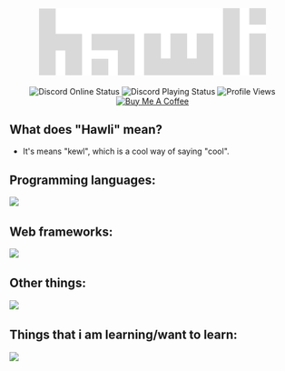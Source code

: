 <p align="center">
  <img src="https://raw.githubusercontent.com/hawl1/hawl1/main/hawli%20full%20logo.svg" width=400>
  <br>
  <br>
  <img src="https://api.statusbadges.me/badge/status/718503475222413353?simple=true" alt="Discord Online Status">
  <img src="https://api.statusbadges.me/badge/playing/718503475222413353" alt="Discord Playing Status">
  <img src="https://komarev.com/ghpvc/?username=hawl1" alt="Profile Views">
  <a href="https://buymeacoffee.com/hawli"><img src="https://img.shields.io/badge/buy_me-a_coffee-yellow?logo=buymeacoffee" alt="Buy Me A Coffee"></a>
</p>

## What does "Hawli" mean?
- It's means "kewl", which is a cool way of saying "cool".

## Programming languages:

![](https://go-skill-icons.vercel.app/api/icons?i=js,ts,go,lua,py,php,nodejs)

## Web frameworks:

![](https://go-skill-icons.vercel.app/api/icons?i=laravel,express,flask)

## Other things:

![](https://go-skill-icons.vercel.app/api/icons?i=blender,figma,sketchup,alpinejs,nix)

## Things that i am learning/want to learn:

![](https://go-skill-icons.vercel.app/api/icons?i=haskell,godot,defold,react,million,angular)
